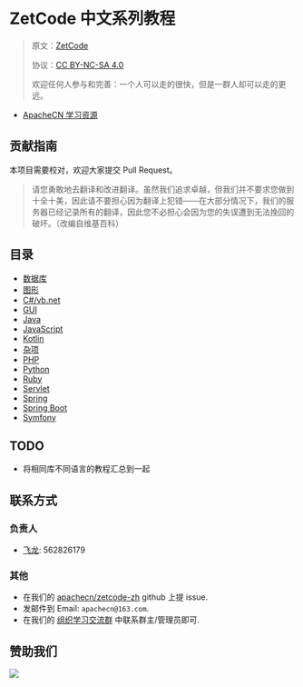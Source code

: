 # ZetCode 中文系列教程

> 原文：[ZetCode](http://zetcode.com/)
> 
> 协议：[CC BY-NC-SA 4.0](http://creativecommons.org/licenses/by-nc-sa/4.0/)
> 
> 欢迎任何人参与和完善：一个人可以走的很快，但是一群人却可以走的更远。

* [ApacheCN 学习资源](http://docs.apachecn.org/)

## 贡献指南

本项目需要校对，欢迎大家提交 Pull Request。

> 请您勇敢地去翻译和改进翻译。虽然我们追求卓越，但我们并不要求您做到十全十美，因此请不要担心因为翻译上犯错——在大部分情况下，我们的服务器已经记录所有的翻译，因此您不必担心会因为您的失误遭到无法挽回的破坏。（改编自维基百科）

## 目录

+   [数据库](docs/db/SUMMARY.md)
+   [图形](docs/graph/SUMMARY.md)
+   [C#/vb.net](docs/dotnet/SUMMARY.md)
+   [GUI](docs/gui/SUMMARY.md)
+   [Java](docs/java/SUMMARY.md)
+   [JavaScript](docs/js/SUMMARY.md)
+   [Kotlin](docs/kotlin/SUMMARY.md)
+   [杂项](docs/misc/SUMMARY.md)
+   [PHP](docs/php/SUMMARY.md)
+   [Python](docs/py/SUMMARY.md)
+   [Ruby](docs/ruby/SUMMARY.md)
+   [Servlet](docs/servlet/SUMMARY.md)
+   [Spring](docs/spring/SUMMARY.md)
+   [Spring Boot](docs/spring-boot/SUMMARY.md)
+   [Symfony](docs/symfony/SUMMARY.md)

## TODO

+   将相同库不同语言的教程汇总到一起

## 联系方式

### 负责人

* [飞龙](https://github.com/wizardforcel): 562826179

### 其他

*   在我们的 [apachecn/zetcode-zh](https://github.com/apachecn/zetcode-zh) github 上提 issue.
*   发邮件到 Email: `apachecn@163.com`.
*   在我们的 [组织学习交流群](http://www.apachecn.org/organization/348.html) 中联系群主/管理员即可.

## 赞助我们

![](http://data.apachecn.org/img/about/donate.jpg)
